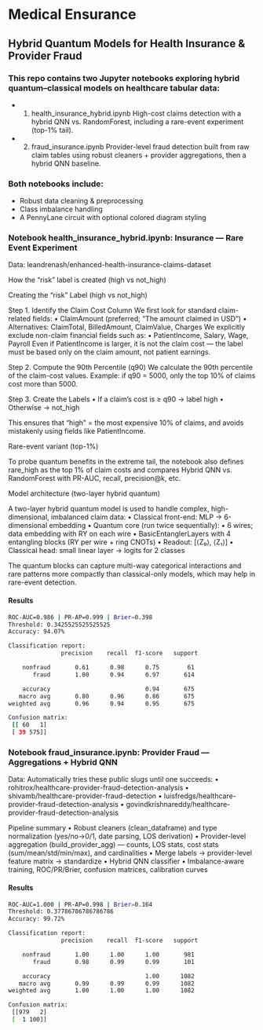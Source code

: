 # Medical Ensurance

## Hybrid Quantum Models for Health Insurance & Provider Fraud

### This repo contains two Jupyter notebooks exploring hybrid quantum–classical models on healthcare tabular data:
- 1. health_insurance_hybrid.ipynb
High-cost claims detection with a hybrid QNN vs. RandomForest, including a rare-event experiment (top-1% tail).
- 2. fraud_insurance.ipynb
Provider-level fraud detection built from raw claim tables using robust cleaners + provider aggregations, then a hybrid QNN baseline.

### Both notebooks include:
- Robust data cleaning & preprocessing
- Class imbalance handling
- A PennyLane circuit with optional colored diagram styling


### Notebook health_insurance_hybrid.ipynb: Insurance — Rare Event Experiment

Data: leandrenash/enhanced-health-insurance-claims-dataset

How the “risk” label is created (high vs not_high)

Creating the “risk” Label (high vs not_high)

Step 1. Identify the Claim Cost Column
We first look for standard claim-related fields:
	•	ClaimAmount (preferred; “The amount claimed in USD”)
	•	Alternatives: ClaimTotal, BilledAmount, ClaimValue, Charges
We explicitly exclude non-claim financial fields such as:
	•	PatientIncome, Salary, Wage, Payroll
Even if PatientIncome is larger, it is not the claim cost — the label must be based only on the claim amount, not patient earnings.

Step 2. Compute the 90th Percentile (q90)
We calculate the 90th percentile of the claim-cost values.
Example: if q90 = 5000, only the top 10% of claims cost more than 5000.

Step 3. Create the Labels
	•	If a claim’s cost is ≥ q90 → label high
	•	Otherwise → not_high

This ensures that “high” = the most expensive 10% of claims, and avoids mistakenly using fields like PatientIncome.

Rare-event variant (top-1%)

To probe quantum benefits in the extreme tail, the notebook also defines rare_high as the top 1% of claim costs and compares Hybrid QNN vs. RandomForest with PR-AUC, recall, precision@k, etc.

Model architecture (two-layer hybrid quantum)

A two-layer hybrid quantum model is used to handle complex, high-dimensional, imbalanced claim data:
	•	Classical front-end: MLP → 6-dimensional embedding
	•	Quantum core (run twice sequentially):
	•	6 wires; data embedding with RY on each wire
	•	BasicEntanglerLayers with 4 entangling blocks (RY per wire + ring CNOTs)
	•	Readout: [⟨Z₀⟩, ⟨Z₁⟩]
	•	Classical head: small linear layer → logits for 2 classes

The quantum blocks can capture multi-way categorical interactions and rare patterns more compactly than classical-only models, which may help in rare-event detection.

#### Results
```bash
ROC-AUC=0.986 | PR-AP=0.999 | Brier=0.398
Threshold: 0.3425525525525525
Accuracy: 94.07%

Classification report:
               precision    recall  f1-score   support

    nonfraud       0.61      0.98      0.75        61
       fraud       1.00      0.94      0.97       614

    accuracy                           0.94       675
   macro avg       0.80      0.96      0.86       675
weighted avg       0.96      0.94      0.95       675

Confusion matrix:
 [[ 60   1]
 [ 39 575]]
```

### Notebook fraud_insurance.ipynb: Provider Fraud — Aggregations + Hybrid QNN

Data: Automatically tries these public slugs until one succeeds:
	•	rohitrox/healthcare-provider-fraud-detection-analysis
	•	shivamb/healthcare-provider-fraud-detection
	•	luisfredgs/healthcare-provider-fraud-detection-analysis
	•	govindkrishnareddy/healthcare-provider-fraud-detection-analysis

Pipeline summary
	•	Robust cleaners (clean_dataframe) and type normalization (yes/no→0/1, date parsing, LOS derivation)
	•	Provider-level aggregation (build_provider_agg) — counts, LOS stats, cost stats (sum/mean/std/min/max), and cardinalities
	•	Merge labels → provider-level feature matrix → standardize
	•	Hybrid QNN classifier
	•	Imbalance-aware training, ROC/PR/Brier, confusion matrices, calibration curves

#### Results
```bash
ROC-AUC=1.000 | PR-AP=0.998 | Brier=0.164
Threshold: 0.37786786786786786
Accuracy: 99.72%

Classification report:
               precision    recall  f1-score   support

    nonfraud       1.00      1.00      1.00       981
       fraud       0.98      0.99      0.99       101

    accuracy                           1.00      1082
   macro avg       0.99      0.99      0.99      1082
weighted avg       1.00      1.00      1.00      1082

Confusion matrix:
 [[979   2]
 [  1 100]]
 ```
